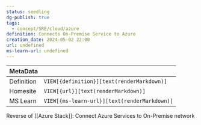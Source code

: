 ```yaml
---
status: seedling
dg-publish: true
tags:
  - concept/SRE/cloud/azure
definition: Connects On-Premise Service to Azure
creation_date: 2024-05-02 22:00
url: undefined
ms-learn-url: undefined
---
```

| MetaData   |                                              |
| ---------- | -------------------------------------------- |
| Definition | `VIEW[{definition}][text(renderMarkdown)]`   |
| Homesite   | `VIEW[{url}][text(renderMarkdown)]`          |
| MS Learn   | `VIEW[{ms-learn-url}][text(renderMarkdown)]` |
Reverse of [[Azure Stack]]: Connect Azure Services to On-Premise network